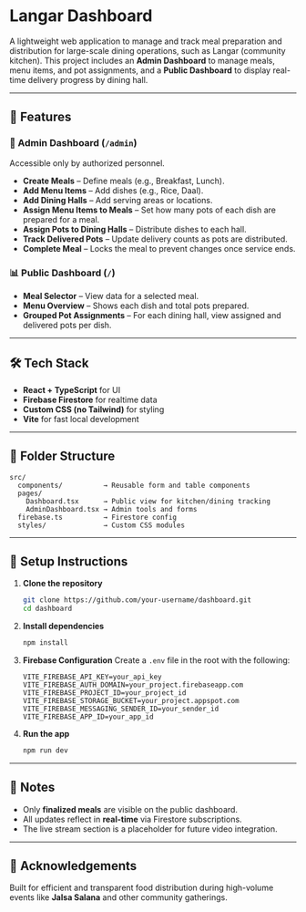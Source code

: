 # Langar Dashboard

A lightweight web application to manage and track meal preparation and distribution for large-scale dining operations, such as Langar (community kitchen). This project includes an **Admin Dashboard** to manage meals, menu items, and pot assignments, and a **Public Dashboard** to display real-time delivery progress by dining hall.

---

## 🚀 Features

### 🔐 Admin Dashboard (`/admin`)
Accessible only by authorized personnel.

- **Create Meals** – Define meals (e.g., Breakfast, Lunch).
- **Add Menu Items** – Add dishes (e.g., Rice, Daal).
- **Add Dining Halls** – Add serving areas or locations.
- **Assign Menu Items to Meals** – Set how many pots of each dish are prepared for a meal.
- **Assign Pots to Dining Halls** – Distribute dishes to each hall.
- **Track Delivered Pots** – Update delivery counts as pots are distributed.
- **Complete Meal** – Locks the meal to prevent changes once service ends.

### 📊 Public Dashboard (`/`)
- **Meal Selector** – View data for a selected meal.
- **Menu Overview** – Shows each dish and total pots prepared.
- **Grouped Pot Assignments** – For each dining hall, view assigned and delivered pots per dish.

---

## 🛠 Tech Stack

- **React + TypeScript** for UI
- **Firebase Firestore** for realtime data
- **Custom CSS (no Tailwind)** for styling
- **Vite** for fast local development

---

## 📁 Folder Structure

```
src/
  components/          → Reusable form and table components
  pages/
    Dashboard.tsx      → Public view for kitchen/dining tracking
    AdminDashboard.tsx → Admin tools and forms
  firebase.ts          → Firestore config
  styles/              → Custom CSS modules
```

---

## 🧪 Setup Instructions

1. **Clone the repository**
   ```bash
   git clone https://github.com/your-username/dashboard.git
   cd dashboard
   ```

2. **Install dependencies**
   ```bash
   npm install
   ```

3. **Firebase Configuration**
   Create a `.env` file in the root with the following:
   ```env
   VITE_FIREBASE_API_KEY=your_api_key
   VITE_FIREBASE_AUTH_DOMAIN=your_project.firebaseapp.com
   VITE_FIREBASE_PROJECT_ID=your_project_id
   VITE_FIREBASE_STORAGE_BUCKET=your_project.appspot.com
   VITE_FIREBASE_MESSAGING_SENDER_ID=your_sender_id
   VITE_FIREBASE_APP_ID=your_app_id
   ```

4. **Run the app**
   ```bash
   npm run dev
   ```

---

## 📝 Notes

- Only **finalized meals** are visible on the public dashboard.
- All updates reflect in **real-time** via Firestore subscriptions.
- The live stream section is a placeholder for future video integration.

---

## 🙏 Acknowledgements

Built for efficient and transparent food distribution during high-volume events like **Jalsa Salana** and other community gatherings.
